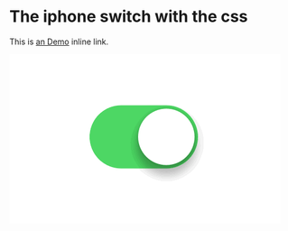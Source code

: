 # The iphone switch with the css

This is [an Demo](http://majunbao.github.io/switch "iphone switch with css") inline link.

![iphone switch with css](switch.gif)

